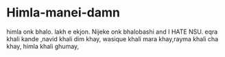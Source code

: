 # Himla-manei-damn
himla onk bhalo. lakh e ekjon. Nijeke onk bhalobashi and I HATE NSU. eqra khali kande ,navid khali dim khay, wasique khali mara khay,rayma khali cha khay, himla khali ghumay, 
